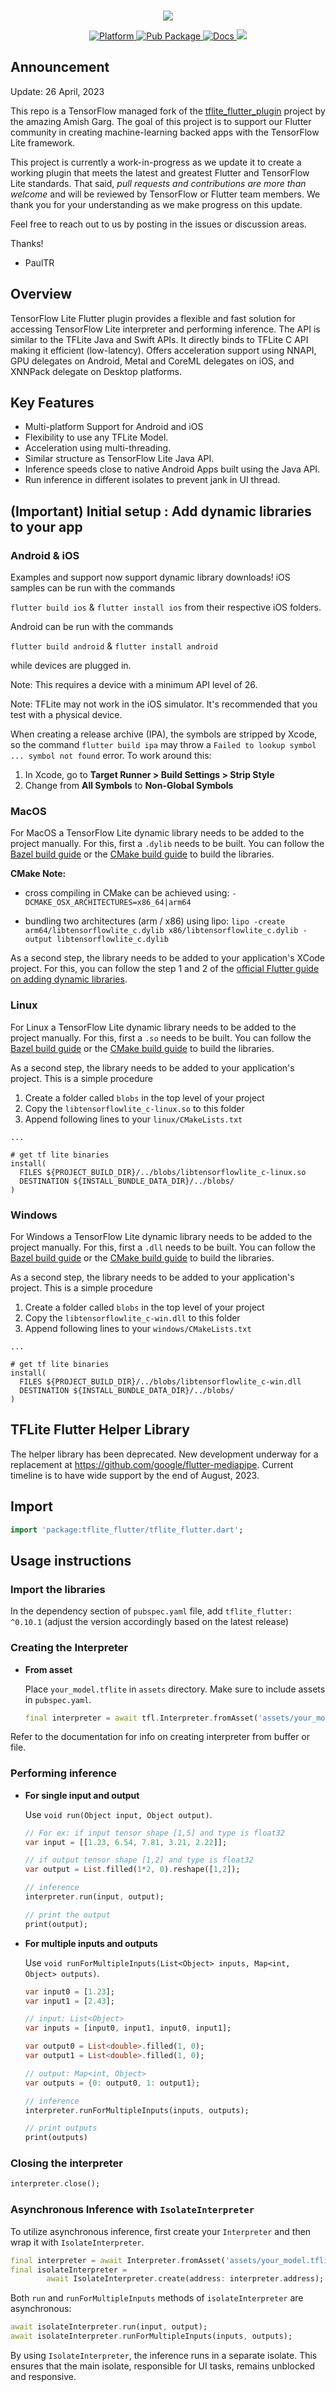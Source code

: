  <p align="center">
    <br>
    <img src="https://github.com/am15h/tflite_flutter_plugin/raw/update_readme/docs/tflite_flutter_cover.png"/>
    </br>
</p>
<p align="center">
 
   <a href="https://flutter.dev">
     <img src="https://img.shields.io/badge/Platform-Flutter-02569B?logo=flutter"
       alt="Platform" />
   </a>
   <a href="https://pub.dartlang.org/packages/tflite_flutter">
     <img src="https://img.shields.io/pub/v/tflite_flutter.svg"
       alt="Pub Package" />
   </a>
    <a href="https://pub.dev/documentation/tflite_flutter/latest/tflite_flutter/tflite_flutter-library.html">
        <img alt="Docs" src="https://readthedocs.org/projects/hubdb/badge/?version=latest">
    </a>
    <a href="https://opensource.org/licenses/Apache-2.0"><img src="https://img.shields.io/badge/License-Apache%202.0-blue.svg"></a>


</a>
</p>

## Announcement

Update: 26 April, 2023

This repo is a TensorFlow managed fork of the [tflite_flutter_plugin](https://github.com/am15h/tflite_flutter_plugin) project by the amazing Amish Garg. The goal of this project is to support our Flutter community in creating machine-learning backed apps with the TensorFlow Lite framework.

This project is currently a work-in-progress as we update it to create a working plugin that meets the latest and greatest Flutter and TensorFlow Lite standards. That said, *pull requests and contributions are more than welcome* and will be reviewed by TensorFlow or Flutter team members. We thank you for your understanding as we make progress on this update.

Feel free to reach out to us by posting in the issues or discussion areas.

Thanks!

- PaulTR

## Overview

TensorFlow Lite Flutter plugin provides a flexible and fast solution for accessing TensorFlow Lite interpreter and performing inference. The API is similar to the TFLite Java and Swift APIs. It directly binds to TFLite C API making it efficient (low-latency). Offers acceleration support using NNAPI, GPU delegates on Android, Metal and CoreML delegates on iOS, and XNNPack delegate on Desktop platforms.


## Key Features

* Multi-platform Support for Android and iOS
* Flexibility to use any TFLite Model.
* Acceleration using multi-threading.
* Similar structure as TensorFlow Lite Java API.
* Inference speeds close to native Android Apps built using the Java API.
* Run inference in different isolates to prevent jank in UI thread.


## (Important) Initial setup : Add dynamic libraries to your app

### Android & iOS

Examples and support now support dynamic library downloads! iOS samples can be run with the commands

`flutter build ios` & `flutter install ios` from their respective iOS folders.

Android can be run with the commands

`flutter build android` & `flutter install android`

while devices are plugged in.

Note: This requires a device with a minimum API level of 26.

Note: TFLite may not work in the iOS simulator. It's recommended that you test with a physical device.

When creating a release archive (IPA), the symbols are stripped by Xcode, so the command `flutter build ipa` may throw a `Failed to lookup symbol ... symbol not found` error. To work around this:

1. In Xcode, go to **Target Runner > Build Settings > Strip Style**
2. Change from **All Symbols** to **Non-Global Symbols**

### MacOS

For MacOS a TensorFlow Lite dynamic library needs to be added to the project manually.
For this, first a `.dylib` needs to be built. You can follow the [Bazel build guide](https://www.tensorflow.org/lite/guide/build_arm) or the [CMake build guide](https://www.tensorflow.org/lite/guide/build_cmake) to build the libraries.

**CMake Note:**

- cross compiling in CMake can be achieved using:
`-DCMAKE_OSX_ARCHITECTURES=x86_64|arm64`

- bundling two architectures (arm / x86) using lipo:
`lipo -create arm64/libtensorflowlite_c.dylib x86/libtensorflowlite_c.dylib -output libtensorflowlite_c.dylib`

As a second step, the library needs to be added to your application's XCode project. For this, you can follow the step 1 and 2 of the [official Flutter guide on adding dynamic libraries](https://docs.flutter.dev/platform-integration/macos/c-interop#compiled-dynamic-library-macos).

### Linux

For Linux a TensorFlow Lite dynamic library needs to be added to the project manually.
For this, first a `.so` needs to be built. You can follow the [Bazel build guide](https://www.tensorflow.org/lite/guide/build_arm) or the [CMake build guide](https://www.tensorflow.org/lite/guide/build_cmake) to build the libraries.

As a second step, the library needs to be added to your application's project. This is a simple procedure

1. Create a folder called `blobs` in the top level of your project
2. Copy the `libtensorflowlite_c-linux.so` to this folder
3. Append following lines to your `linux/CMakeLists.txt`

``` Make
...

# get tf lite binaries
install(
  FILES ${PROJECT_BUILD_DIR}/../blobs/libtensorflowlite_c-linux.so
  DESTINATION ${INSTALL_BUNDLE_DATA_DIR}/../blobs/
)
```

### Windows

For Windows a TensorFlow Lite dynamic library needs to be added to the project manually.
For this, first a `.dll` needs to be built. You can follow the [Bazel build guide](https://www.tensorflow.org/lite/guide/build_arm) or the [CMake build guide](https://www.tensorflow.org/lite/guide/build_cmake) to build the libraries.

As a second step, the library needs to be added to your application's project. This is a simple procedure

1. Create a folder called `blobs` in the top level of your project
2. Copy the `libtensorflowlite_c-win.dll` to this folder
3. Append following lines to your `windows/CMakeLists.txt`

``` Make
...

# get tf lite binaries
install(
  FILES ${PROJECT_BUILD_DIR}/../blobs/libtensorflowlite_c-win.dll 
  DESTINATION ${INSTALL_BUNDLE_DATA_DIR}/../blobs/
)
```

## TFLite Flutter Helper Library

The helper library has been deprecated. New development underway for a replacement at https://github.com/google/flutter-mediapipe. Current timeline is to have wide support by the end of August, 2023.

## Import

```dart
import 'package:tflite_flutter/tflite_flutter.dart';
```

## Usage instructions

### Import the libraries
In the dependency section of `pubspec.yaml` file, add `tflite_flutter: ^0.10.1` (adjust the version accordingly based on the latest release)

### Creating the Interpreter

* **From asset**

    Place `your_model.tflite` in `assets` directory. Make sure to include assets in `pubspec.yaml`.

    ```dart
    final interpreter = await tfl.Interpreter.fromAsset('assets/your_model.tflite');
    ```

Refer to the documentation for info on creating interpreter from buffer or file.

### Performing inference

* **For single input and output**

    Use `void run(Object input, Object output)`.
    ```dart
    // For ex: if input tensor shape [1,5] and type is float32
    var input = [[1.23, 6.54, 7.81, 3.21, 2.22]];

    // if output tensor shape [1,2] and type is float32
    var output = List.filled(1*2, 0).reshape([1,2]);

    // inference
    interpreter.run(input, output);

    // print the output
    print(output);
    ```
  
* **For multiple inputs and outputs**

    Use `void runForMultipleInputs(List<Object> inputs, Map<int, Object> outputs)`.

    ```dart
    var input0 = [1.23];  
    var input1 = [2.43];  

    // input: List<Object>
    var inputs = [input0, input1, input0, input1];  

    var output0 = List<double>.filled(1, 0);  
    var output1 = List<double>.filled(1, 0);

    // output: Map<int, Object>
    var outputs = {0: output0, 1: output1};

    // inference  
    interpreter.runForMultipleInputs(inputs, outputs);

    // print outputs
    print(outputs)
    ```

### Closing the interpreter

```dart
interpreter.close();
```

### Asynchronous Inference with `IsolateInterpreter`

To utilize asynchronous inference, first create your `Interpreter` and then wrap it with `IsolateInterpreter`.

```dart
final interpreter = await Interpreter.fromAsset('assets/your_model.tflite');
final isolateInterpreter =
        await IsolateInterpreter.create(address: interpreter.address);
```

Both `run` and `runForMultipleInputs` methods of `isolateInterpreter` are asynchronous:

```dart
await isolateInterpreter.run(input, output);
await isolateInterpreter.runForMultipleInputs(inputs, outputs);
```

By using `IsolateInterpreter`, the inference runs in a separate isolate. This ensures that the main isolate, responsible for UI tasks, remains unblocked and responsive.
